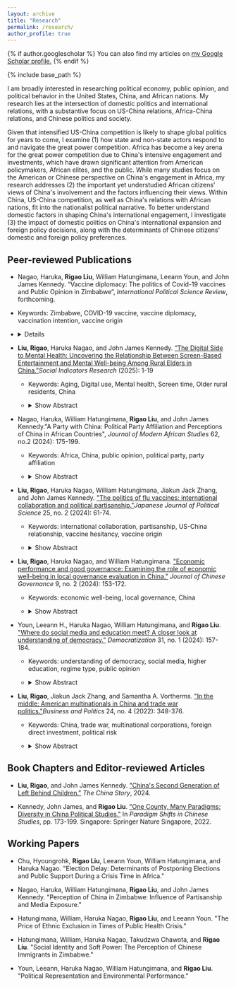 ```yaml
---
layout: archive
title: "Research"
permalink: /research/
author_profile: true
---
```


{% if author.googlescholar %}
  You can also find my articles on <u><a href="{{author.googlescholar}}">my Google Scholar profile</a>.</u>
{% endif %}

<!-- Global site tag (gtag.js) - Google Analytics -->
<script async src="https://www.googletagmanager.com/gtag/js?id=UA-123521501-1"></script>
<script>
  window.dataLayer = window.dataLayer || [];
  function gtag(){dataLayer.push(arguments);}
  gtag('js', new Date());

  gtag('config', 'UA-123521501-1');
</script>


{% include base_path %}

I am broadly interested in researching political economy, public opinion, and political behavior in the United States, China, and African nations. My research lies at the intersection of domestic politics and international relations, with a substantive focus on US-China relations, Africa-China relations, and Chinese politics and society.

Given that intensified US-China competition is likely to shape global politics for years to come, I examine (1) how state and non-state actors respond to and navigate the great power competition. Africa has become a key arena for the great power competition due to China's intensive engagement and investments, which have drawn significant attention from American policymakers, African elites, and the public. While many studies focus on the American or Chinese perspective on China's engagement in Africa, my research addresses (2) the important yet understudied African citizens' views of China's involvement and the factors influencing their views.  Within China, US-China competition, as well as China's relations with African nations, fit into the nationalist political narrative.  To better understand domestic factors in shaping China's international engagement, I investigate (3) the impact of domestic politics on China's international expansion and foreign policy decisions, along with the determinants of Chinese citizens' domestic and foreign policy preferences.


## Peer-reviewed Publications

-  Nagao, Haruka, **Rigao Liu**, William Hatungimana, Leeann Youn, and John James Kennedy. “Vaccine diplomacy: The politics of Covid-19 vaccines and Public Opinion in Zimbabwe”, *International Political Science Review*, forthcoming.
-  Keywords: Zimbabwe, COVID-19 vaccine, vaccine diplomacy, vaccination intention, vaccine origin
-  <details>
  
        <summary>Show Abstract</summary>
  
        COVID-19 vaccines were unevenly distributed across the world, with fewer supplies in the Global South. The geopolitical powers who developed the vaccines started engaging in vaccine diplomacy, competing to donate or export their vaccines to other countries. A perspective neglected in this landscape is of those living in countries targeted by the vaccine diplomacy. This study conducted a survey experiment in Zimbabwe to examine the influence of vaccine origins on vaccination intention. The results suggest that vaccine country origins and country image interacted to influence vaccination intention toward American and Chinese vaccines. We also found that there was an interaction effect between vaccine country origins and partisanship in relation to Chinese vaccines. The findings suggest that the utility of vaccine diplomacy as a soft power strategy was affected by the heterogeneous country image fostered through international and local politics.
    
 </details>

- **Liu, Rigao**, Haruka Nagao, and John James Kennedy. [“The Digital Side to Mental Health: Uncovering the Relationship Between Screen-Based Entertainment and Mental Well-being Among Rural Elders in China.”](https://link.springer.com/article/10.1007/s11205-025-03575-0)*Social Indicators Research* (2025): 1-19
    -   Keywords: Aging, Digital use, Mental health, Screen time, Older rural residents, China
    -   <details>
      
        <summary>Show Abstract</summary>
      
        The aging population in China presents challenges to public health. The massive rural to urban migration over the last decade has left millions of older rural residents behind. Limited communication with their family and friends is leaving many distressed with feelings of loneliness. Consequences can be severe with a greater risk of depression. Moreover, for many older rural adults, depression goes undiagnosed because it is difficult for rural public health officials to identify depressive conditions within village households. The literature finds that the lack of communication with family members and social activities are significant factors in mental health of older individuals. However, few studies examine the relationship between screen time and the mental health of older adults. The objective of this study is to examine the relationship between TV/video consumption and mental health among older rural residents. Using the 2016 and 2018 China Family Panel Studies (CFPS) data, this study conducts longitudinal fixed-effects regression analyses. The results show that screen time (watching TV, movies or video programs) and depression scores have a U-shape curvilinear relationship. Moderate levels of TV/video viewing are correlated with lower depression scores. No access to TV/video entertainment is associated with higher depression scores. An implication of this study may inform village doctors and rural public health officials to identify correlates with depression, and village officials can target resources from town and county public health agencies where it is needed.
        
        </details>


- Nagao, Haruka, William Hatungimana, **Rigao Liu**, and John James Kennedy."A Party with China: Political Party Affiliation and Perceptions of China in African Countries", *Journal of Modern African Studies* 62, no.2 (2024): 175-199.  
    -   Keywords: Africa, China, public opinion, political party, party affiliation
    -   <details>

        <summary>Show Abstract</summary>

        Most attention on Africa-China relations has centered on China's economic activities. What remains unclear is the role of partisanship in shaping public perceptions of China in African countries. Since the Chinese government builds a favorable relationship with an incumbent party, incumbent party supporters tend to have positive views toward China whereas opposition party supporters perceive China more critically. This study conducts multilevel mixed-effects regression analyses of public opinion across 33 African countries, and finds that opposition party supporters are indeed more critical of China. While opposition parties are motivated by their office-seeking interests, they also hold an incumbent party accountable. This study sheds light on the agency of political parties and their supporters in African countries and the mode (instead of volume) of China's bilateral engagement. 

        </details>
- **Liu, Rigao**, Haruka Nagao, William Hatungimana, Jiakun Jack Zhang, and John James Kennedy. ["The politics of flu vaccines: international collaboration and political partisanship."](https://drive.google.com/file/d/1KNHCocBHF_sbEMqBs0FsSayXSmkrlnsQ/view?usp=sharing)*Japanese Journal of Political Science* 25, no. 2 (2024): 61-74. 
    -   Keywords: international collaboration, partisanship, US-China relationship, vaccine hesitancy, vaccine origin
    -   <details>

        <summary>Show Abstract</summary>

        While vaccine hesitancy has become a salient issue, few studies have examined the influence of international collaboration and vaccine developments on people's attitudes towards vaccines. The international collaboration especially with China has been an integral part of the field of influenza. In recent years, attitudes towards vaccines and China are both heavily politicized in the USA with a deepening partisan divide. Republicans are more likely than Democrats to be vaccine hesitant, and they are also more likely to view China negatively. At the same time, the USA has economic, security, and medical collaboration with Japan and most Americans display a very positive view of the country. Thus, does a more international collaboration or more country-specific vaccine development have an influence on US vaccine hesitancy? This study conducts a survey-embedded question-wording experiment to assess the roles of US-China and US-Japan collaboration and partisanship in people's willingness to get the flu vaccine. Despite the previously successful and effective US-China collaboration, this study finds that respondents especially Republicans are much less likely to receive a US-China flu vaccine than a US-Japan or USA alone. Interestingly, both Democrats and Republicans are as willing to receive a US-Japan vaccine as USA alone. These results point to critical roles of partisanship and international relations.

        </details>
- **Liu, Rigao**, Haruka Nagao, and William Hatungimana. ["Economic performance and good governance: Examining the role of economic well-being in local governance evaluation in China."](https://www.tandfonline.com/doi/abs/10.1080/23812346.2024.2310437)
 *Journal of Chinese Governance* 9, no. 2 (2024): 153-172.
   - Keywords: economic well-being, local governance, China
   - <details>

        <summary>Show Abstract</summary>

        Citizens' satisfaction with governance is a critical political issue in China. How do citizens evaluate the effort to improve governance quality by the Chinese government? Are citizens satisfied with the governance at the local level? Does citizens’ economic well-being affect their evaluation of local governance, and if so, how? Drawing data from the Chinese Household Income Project (CHIP) 2018 survey, this study attempts to provide some insights to these questions by investigating whether citizens’ economic well-being shapes their evaluations of local governance. We find that respondents with a stronger sense of subjective economic well-being are more likely to be satisfied with local governance. However, objective economic well-being has a slightly negative impact on local governance satisfaction. Chinese citizens generally express a high level of satisfaction with local governance. Therefore, perceived economic well-being influences local government favorability more than the representation of economic well-being in material wealth. The findings point to a complex relationship between economic well-being and evaluation of governance quality.

        </details>
- Youn, Leeann H., Haruka Nagao, William Hatungimana, and **Rigao Liu**. ["Where do social media and education meet? A closer look at understanding of democracy."](https://www.tandfonline.com/doi/full/10.1080/13510347.2023.2258809)
 *Democratization* 31, no. 1 (2024): 157-184.
   - Keywords: understanding of democracy, social media, higher education, regime type, public opinion
   - <details>
       
        <summary>Show Abstract</summary>

       Social media presents a contradictory relationship with democracy. Once, it was regarded as a tool for democracy, providing alternative sources of information and coordinating social movements for democratization. Later it also became a tool for authoritarian regimes to control information and spread propaganda to stay in power. This mixed perception suggests that both democratic and authoritarian forces can use social media to influence public opinion. This presents a puzzle to the relationship between social media use and democratic understanding. Does social media promote or erode understanding of democracy? This study argues that the effect of social media use on understanding of democracy depends on higher education. The relationship also differs between democracies and non-democracies. Using the newest wave of the World Values Survey (wave 7, 2017–2020), this study analyses the influence of social media use on understanding of democracy in non-democracies and democracies. The findings suggest that social media use positively affects understanding of democracy in democratic countries. However, the democratic effect of social media is nullified in non-democracy unless it interacts with higher education. The findings offer implications for the relationship between social media, higher education, and understanding of democracy.

        </details>
- **Liu, Rigao**, Jiakun Jack Zhang, and Samantha A. Vortherms. ["In the middle: American multinationals in China and trade war politics."](https://drive.google.com/file/d/1L3nrk-iXQ2qVzio3hPcYbgseeHRWir5N/view?usp=sharing)*Business and Politics* 24, no. 4 (2022): 348-376.
    -   Keywords: China, trade war, multinational corporations, foreign direct investment, political risk
    -   <details>

        <summary>Show Abstract</summary>

        Which factors make some American multinational corporations (MNCs) take political action in response to the US-China Trade War and cause others to stay on the sidelines? We identify China-based subsidiaries of US firms to identify firms' political actions in response to the trade war. We combine data on firms' tariff exposure, economic actions in China, and political actions in the United States during the trade war. Together these data highlight the divergent strategies with which firms engage. Even though more than 63 percent of MNCs in our sample were adversely impacted by tariffs, only 22 percent voice opposition and 7 percent exit in response to the trade war. Our analysis reveals that US MNCs in China differ in their business models, ownership structure, experience in China, and size of capital investments. These firm-level factors determine the degree to which US MNCs are embedded in China. This in turn shapes how firms perceive political risk and choose from the menu of options to deal with the trade war. Size and age increase voice while joint-venture status decreases it.

        </details>

## Book Chapters and Editor-reviewed Articles

- **Liu, Rigao**, and John James Kennedy. ["China's Second Generation of Left Behind Children."](https://www.thechinastory.org/chinas-second-generation-of-left-behind-children/)  *The China Story*, 2024.

- Kennedy, John James, and **Rigao Liu**. ["One County, Many Paradigms: Diversity in China Political Studies."](https://drive.google.com/file/d/1if_Yyohtm4SOM6zlGu1Vc0SOP6R3xEWF/view?usp=sharing) In *Paradigm Shifts in Chinese Studies*, pp. 173-199. Singapore: Springer Nature Singapore, 2022.

## Working Papers

- Chu, Hyoungrohk, **Rigao Liu**, Leeann Youn, William Hatungimana, and Haruka Nagao. "Election Delay: Determinants of Postponing Elections and Public Support During a Crisis Time in Africa." 

- Nagao, Haruka, William Hatungimana, **Rigao Liu**, and John James Kennedy. "Perception of China in Zimbabwe: Influence of Partisanship and Media Exposure."   

- Hatungimana, William, Haruka Nagao, **Rigao Liu**, and Leeann Youn. "The Price of Ethnic Exclusion in Times of Public Health Crisis." 

- Hatungimana, William, Haruka Nagao, Takudzwa Chawota, and **Rigao Liu**. "Social Identity and Soft Power: The Perception of Chinese Immigrants in Zimbabwe."

- Youn, Leeann, Haruka Nagao, William Hatungimana, and **Rigao Liu**. "Political Representation and Environmental Performance."
